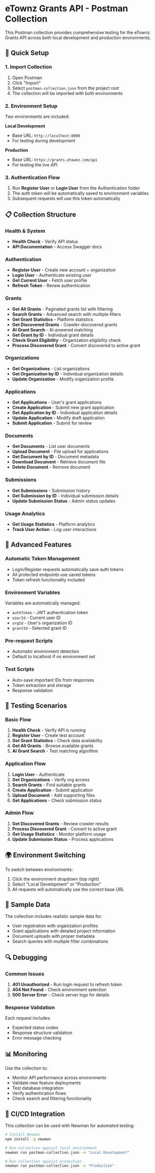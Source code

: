 # eTownz Grants API - Postman Collection

This Postman collection provides comprehensive testing for the eTownz Grants API across both local development and production environments.

## 🚀 Quick Setup

### 1. Import Collection
1. Open Postman
2. Click "Import" 
3. Select `postman-collection.json` from the project root
4. The collection will be imported with both environments

### 2. Environment Setup
Two environments are included:

**Local Development**
- Base URL: `http://localhost:8000`
- For testing during development

**Production**
- Base URL: `https://grants.etownz.com/api`
- For testing the live API

### 3. Authentication Flow
1. Run **Register User** or **Login User** from the Authentication folder
2. The auth token will be automatically saved to environment variables
3. Subsequent requests will use this token automatically

## 📋 Collection Structure

### Health & System
- **Health Check** - Verify API status
- **API Documentation** - Access Swagger docs

### Authentication
- **Register User** - Create new account + organization
- **Login User** - Authenticate existing user
- **Get Current User** - Fetch user profile
- **Refresh Token** - Renew authentication

### Grants
- **Get All Grants** - Paginated grants list with filtering
- **Search Grants** - Advanced search with multiple filters
- **Get Grant Statistics** - Platform statistics
- **Get Discovered Grants** - Crawler-discovered grants
- **AI Grant Search** - AI-powered matching
- **Get Grant by ID** - Individual grant details
- **Check Grant Eligibility** - Organization eligibility check
- **Process Discovered Grant** - Convert discovered to active grant

### Organizations
- **Get Organizations** - List organizations
- **Get Organization by ID** - Individual organization details
- **Update Organization** - Modify organization profile

### Applications
- **Get Applications** - User's grant applications
- **Create Application** - Submit new grant application
- **Get Application by ID** - Individual application details
- **Update Application** - Modify draft application
- **Submit Application** - Submit for review

### Documents
- **Get Documents** - List user documents
- **Upload Document** - File upload for applications
- **Get Document by ID** - Document metadata
- **Download Document** - Retrieve document file
- **Delete Document** - Remove document

### Submissions
- **Get Submissions** - Submission history
- **Get Submission by ID** - Individual submission details
- **Update Submission Status** - Admin status updates

### Usage Analytics
- **Get Usage Statistics** - Platform analytics
- **Track User Action** - Log user interactions

## 🔧 Advanced Features

### Automatic Token Management
- Login/Register requests automatically save auth tokens
- All protected endpoints use saved tokens
- Token refresh functionality included

### Environment Variables
Variables are automatically managed:
- `authToken` - JWT authentication token
- `userId` - Current user ID
- `orgId` - User's organization ID
- `grantId` - Selected grant ID

### Pre-request Scripts
- Automatic environment detection
- Default to localhost if no environment set

### Test Scripts
- Auto-save important IDs from responses
- Token extraction and storage
- Response validation

## 🧪 Testing Scenarios

### Basic Flow
1. **Health Check** - Verify API is running
2. **Register User** - Create test account
3. **Get Grant Statistics** - Check data availability
4. **Get All Grants** - Browse available grants
5. **AI Grant Search** - Test matching algorithm

### Application Flow
1. **Login User** - Authenticate
2. **Get Organizations** - Verify org access
3. **Search Grants** - Find suitable grants
4. **Create Application** - Submit application
5. **Upload Document** - Add supporting files
6. **Get Applications** - Check submission status

### Admin Flow
1. **Get Discovered Grants** - Review crawler results
2. **Process Discovered Grant** - Convert to active grant
3. **Get Usage Statistics** - Monitor platform usage
4. **Update Submission Status** - Process applications

## 🌍 Environment Switching

To switch between environments:
1. Click the environment dropdown (top right)
2. Select "Local Development" or "Production"
3. All requests will automatically use the correct base URL

## 📝 Sample Data

The collection includes realistic sample data for:
- User registration with organization profiles
- Grant applications with detailed project information
- Document uploads with proper metadata
- Search queries with multiple filter combinations

## 🔍 Debugging

### Common Issues
1. **401 Unauthorized** - Run login request to refresh token
2. **404 Not Found** - Check environment selection
3. **500 Server Error** - Check server logs for details

### Response Validation
Each request includes:
- Expected status codes
- Response structure validation
- Error message checking

## 📊 Monitoring

Use the collection to:
- Monitor API performance across environments
- Validate new feature deployments
- Test database integration
- Verify authentication flows
- Check search and filtering functionality

## 🚀 CI/CD Integration

This collection can be used with Newman for automated testing:

```bash
# Install Newman
npm install -g newman

# Run collection against local environment
newman run postman-collection.json -e "Local Development"

# Run collection against production
newman run postman-collection.json -e "Production"
```